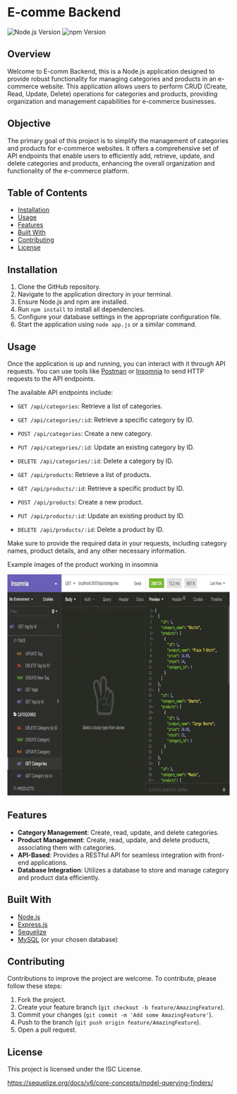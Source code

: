 #

# E-comme Backend

![Node.js Version](https://img.shields.io/badge/node-%3E%3D%2012.0.0-brightgreen)
![npm Version](https://img.shields.io/badge/npm-%3E%3D%206.0.0-blue)

## Overview

Welcome to E-comm Backend, this is a Node.js application designed to provide robust functionality for managing categories and products in an e-commerce website. This application allows users to perform CRUD (Create, Read, Update, Delete) operations for categories and products, providing organization and management capabilities for e-commerce businesses.

## Objective

The primary goal of this project is to simplify the management of categories and products for e-commerce websites. It offers a comprehensive set of API endpoints that enable users to efficiently add, retrieve, update, and delete categories and products, enhancing the overall organization and functionality of the e-commerce platform.

## Table of Contents

- [Installation](#installation)
- [Usage](#usage)
- [Features](#features)
- [Built With](#built-with)
- [Contributing](#contributing)
- [License](#license)

## Installation

1. Clone the GitHub repository.
2. Navigate to the application directory in your terminal.
3. Ensure Node.js and npm are installed.
4. Run `npm install` to install all dependencies.
5. Configure your database settings in the appropriate configuration file.
6. Start the application using `node app.js` or a similar command.

## Usage

Once the application is up and running, you can interact with it through API requests. You can use tools like [Postman](https://www.postman.com/) or [Insomnia](https://insomnia.rest/) to send HTTP requests to the API endpoints.

The available API endpoints include:

- `GET /api/categories`: Retrieve a list of categories.
- `GET /api/categories/:id`: Retrieve a specific category by ID.
- `POST /api/categories`: Create a new category.
- `PUT /api/categories/:id`: Update an existing category by ID.
- `DELETE /api/categories/:id`: Delete a category by ID.

- `GET /api/products`: Retrieve a list of products.
- `GET /api/products/:id`: Retrieve a specific product by ID.
- `POST /api/products`: Create a new product.
- `PUT /api/products/:id`: Update an existing product by ID.
- `DELETE /api/products/:id`: Delete a product by ID.

Make sure to provide the required data in your requests, including category names, product details, and any other necessary information.

Example images of the product working in insomnia

<p align="center">
<img src="./public/images/GetRoutesAll.gif" width="auto" height="500">
</p>

## Features

- **Category Management**: Create, read, update, and delete categories.
- **Product Management**: Create, read, update, and delete products, associating them with categories.
- **API-Based**: Provides a RESTful API for seamless integration with front-end applications.
- **Database Integration**: Utilizes a database to store and manage category and product data efficiently.

## Built With

- [Node.js](https://nodejs.org/en/)
- [Express.js](https://expressjs.com/)
- [Sequelize](https://sequelize.org/)
- [MySQL](https://www.mysql.com/) (or your chosen database)

## Contributing

Contributions to improve the project are welcome. To contribute, please follow these steps:

1. Fork the project.
2. Create your feature branch (`git checkout -b feature/AmazingFeature`).
3. Commit your changes (`git commit -m 'Add some AmazingFeature'`).
4. Push to the branch (`git push origin feature/AmazingFeature`).
5. Open a pull request.

## License

This project is licensed under the ISC License.

https://sequelize.org/docs/v6/core-concepts/model-querying-finders/
